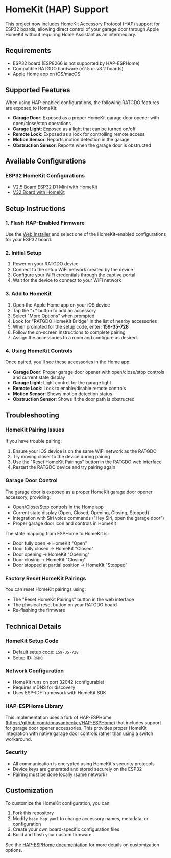 # HomeKit (HAP) Support

This project now includes HomeKit Accessory Protocol (HAP) support for ESP32 boards, allowing direct control of your garage door through Apple HomeKit without requiring Home Assistant as an intermediary.

## Requirements

- ESP32 board (ESP8266 is not supported by HAP-ESPHome)
- Compatible RATGDO hardware (v2.5 or v3.2 boards)
- Apple Home app on iOS/macOS

## Supported Features

When using HAP-enabled configurations, the following RATGDO features are exposed to HomeKit:

- **Garage Door**: Exposed as a proper HomeKit garage door opener with open/close/stop operations
- **Garage Light**: Exposed as a light that can be turned on/off
- **Remote Lock**: Exposed as a lock for controlling remote access
- **Motion Sensor**: Reports motion detection in the garage
- **Obstruction Sensor**: Reports when the garage door is obstructed

## Available Configurations

### ESP32 HomeKit Configurations

- [V2.5 Board ESP32 D1 Mini with HomeKit](https://github.com/ratgdo/esphome-ratgdo/blob/main/static/v25board_esp32_d1_mini_hap.yaml)
- [V32 Board with HomeKit](https://github.com/ratgdo/esphome-ratgdo/blob/main/static/v32board_hap.yaml)

## Setup Instructions

### 1. Flash HAP-Enabled Firmware

Use the [Web Installer](https://ratgdo.github.io/esphome-ratgdo/) and select one of the HomeKit-enabled configurations for your ESP32 board.

### 2. Initial Setup

1. Power on your RATGDO device
2. Connect to the setup WiFi network created by the device
3. Configure your WiFi credentials through the captive portal
4. Wait for the device to connect to your WiFi network

### 3. Add to HomeKit

1. Open the Apple Home app on your iOS device
2. Tap the "+" button to add an accessory
3. Select "More Options" when prompted
4. Look for "RATGDO HomeKit Bridge" in the list of nearby accessories
5. When prompted for the setup code, enter: **159-35-728**
6. Follow the on-screen instructions to complete pairing
7. Assign the accessories to a room and configure as desired

### 4. Using HomeKit Controls

Once paired, you'll see these accessories in the Home app:

- **Garage Door**: Proper garage door opener with open/close/stop controls and current state display
- **Garage Light**: Light control for the garage light
- **Remote Lock**: Lock to enable/disable remote controls
- **Motion Sensor**: Shows motion detection status
- **Obstruction Sensor**: Shows if the door path is obstructed

## Troubleshooting

### HomeKit Pairing Issues

If you have trouble pairing:

1. Ensure your iOS device is on the same WiFi network as the RATGDO
2. Try moving closer to the device during pairing
3. Use the "Reset HomeKit Pairings" button in the RATGDO web interface
4. Restart the RATGDO device and try pairing again

### Garage Door Control

The garage door is exposed as a proper HomeKit garage door opener accessory, providing:
- Open/Close/Stop controls in the Home app
- Current state display (Open, Closed, Opening, Closing, Stopped)
- Integration with Siri voice commands ("Hey Siri, open the garage door")
- Proper garage door icon and controls in HomeKit

The state mapping from ESPHome to HomeKit is:
- Door fully open → HomeKit "Open"
- Door fully closed → HomeKit "Closed"
- Door opening → HomeKit "Opening"
- Door closing → HomeKit "Closing"
- Door stopped at partial position → HomeKit "Stopped"

### Factory Reset HomeKit Pairings

You can reset HomeKit pairings using:
- The "Reset HomeKit Pairings" button in the web interface
- The physical reset button on your RATGDO board
- Re-flashing the firmware

## Technical Details

### HomeKit Setup Code
- Default setup code: `159-35-728`
- Setup ID: `RGDO`

### Network Configuration
- HomeKit runs on port 32042 (configurable)
- Requires mDNS for discovery
- Uses ESP-IDF framework with HomeKit SDK

### HAP-ESPHome Library

This implementation uses a fork of HAP-ESPHome (https://github.com/donavanbecker/HAP-ESPHome) that includes support for garage door opener accessories. This provides proper HomeKit integration with native garage door controls rather than using a switch workaround.

### Security
- All communication is encrypted using HomeKit's security protocols
- Device keys are generated and stored securely on the ESP32
- Pairing must be done locally (same network)

## Customization

To customize the HomeKit configuration, you can:

1. Fork this repository
2. Modify `base_hap.yaml` to change accessory names, metadata, or configuration
3. Create your own board-specific configuration files
4. Build and flash your custom firmware

See the [HAP-ESPHome documentation](https://github.com/donavanbecker/HAP-ESPHome) for more details on customization options.
